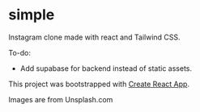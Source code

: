 # simple

Instagram clone made with react and Tailwind CSS.

To-do:

- Add supabase for backend instead of static assets.

This project was bootstrapped with [Create React App](https://github.com/facebook/create-react-app).

Images are from Unsplash.com
